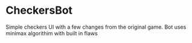 # CheckersBot
Simple checkers UI with a few changes from the original game. Bot uses minimax algorithim with built in flaws
